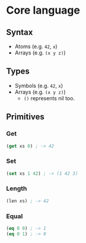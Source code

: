 # Core language

## Syntax

- Atoms (e.g. `42`, `x`)
- Arrays (e.g. `(x y z)`)

## Types

- Symbols (e.g. `42`, `x`)
- Arrays (e.g. `(x y z)`)
  - `()` represents nil too.

## Primitives

### Get

```lisp
(get xs 0) ; -> 42
```

### Set

```lisp
(set xs 1 42) ; -> (1 42 3)
```

### Length

```lisp
(len xs) ; -> 42
```

### Equal

```lisp
(eq 0 0) ; -> 1
(eq 0 1) ; -> 0
```
